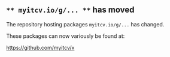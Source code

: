 ## `** myitcv.io/g/... **` has moved

The repository hosting packages `myitcv.io/g/...` has changed.

These packages can now variously be found at:

https://github.com/myitcv/x
